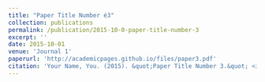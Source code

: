 ```yaml
---
title: "Paper Title Number é3"
collection: publications
permalink: /publication/2015-10-0-paper-title-number-3
excerpt: ''
date: 2015-10-01
venue: 'Journal 1'
paperurl: 'http://academicpages.github.io/files/paper3.pdf'
citation: 'Your Name, You. (2015). &quot;Paper Title Number 3.&quot; <i>Journal 1</i>. 1(3).'
---
```

